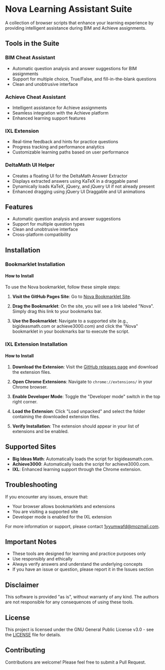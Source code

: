 # Nova Learning Assistant Suite

A collection of browser scripts that enhance your learning experience by providing intelligent assistance during BIM and Achieve assignments.

## Tools in the Suite

### BIM Cheat Assistant
- Automatic question analysis and answer suggestions for BIM assignments
- Support for multiple choice, True/False, and fill-in-the-blank questions
- Clean and unobtrusive interface

### Achieve Cheat Assistant
- Intelligent assistance for Achieve assignments
- Seamless integration with the Achieve platform
- Enhanced learning support features

### IXL Extension
- Real-time feedback and hints for practice questions
- Progress tracking and performance analytics
- Customizable learning paths based on user performance

### DeltaMath UI Helper
- Creates a floating UI for the DeltaMath Answer Extractor
- Displays extracted answers using KaTeX in a draggable panel
- Dynamically loads KaTeX, jQuery, and jQuery UI if not already present
- Enhanced dragging using jQuery UI Draggable and UI animations

## Features

- Automatic question analysis and answer suggestions
- Support for multiple question types
- Clean and unobtrusive interface
- Cross-platform compatibility

## Installation

### Bookmarklet Installation

#### How to Install

To use the Nova bookmarklet, follow these simple steps:

1. **Visit the GitHub Pages Site**: Go to [Nova Bookmarklet Site](https://cpmjaguar1234.github.io/nova).

2. **Drag the Bookmarklet**: On the site, you will see a link labeled "Nova". Simply drag this link to your bookmarks bar.

3. **Use the Bookmarklet**: Navigate to a supported site (e.g., bigideasmath.com or achieve3000.com) and click the "Nova" bookmarklet in your bookmarks bar to execute the script.

### IXL Extension Installation

#### How to Install

1. **Download the Extension**: Visit the [GitHub releases page](https://github.com/Cpmjaguar1234/nova/releases/tag/v1.0.0) and download the extension files.

2. **Open Chrome Extensions**: Navigate to `chrome://extensions/` in your Chrome browser.

3. **Enable Developer Mode**: Toggle the "Developer mode" switch in the top right corner.

4. **Load the Extension**: Click "Load unpacked" and select the folder containing the downloaded extension files.

5. **Verify Installation**: The extension should appear in your list of extensions and be enabled.

## Supported Sites

- **Big Ideas Math**: Automatically loads the script for bigideasmath.com.
- **Achieve3000**: Automatically loads the script for achieve3000.com.
- **IXL**: Enhanced learning support through the Chrome extension.

## Troubleshooting

If you encounter any issues, ensure that:
- Your browser allows bookmarklets and extensions
- You are visiting a supported site
- Developer mode is enabled for the IXL extension

For more information or support, please contact [1yyumwafd@mozmail.com](mailto:1yyumwafd@mozmail.com).

## Important Notes

- These tools are designed for learning and practice purposes only
- Use responsibly and ethically
- Always verify answers and understand the underlying concepts
- If you have an issue or question, please report it in the Issues section

## Disclaimer

This software is provided "as is", without warranty of any kind. The authors are not responsible for any consequences of using these tools.

## License

This project is licensed under the GNU General Public License v3.0 - see the [LICENSE](LICENSE) file for details.

## Contributing

Contributions are welcome! Please feel free to submit a Pull Request.

